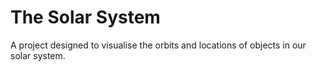 # The Solar System

A project designed to visualise the orbits and locations of objects in our solar system. 

